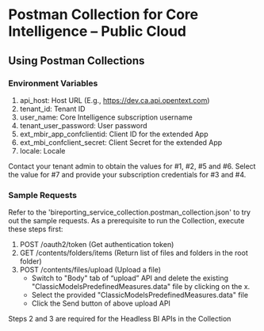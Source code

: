 # Postman Collection for Core Intelligence – Public Cloud
## Using Postman Collections
### Environment Variables
1. api_host: Host URL (E.g., https://dev.ca.api.opentext.com)
2. tenant_id: Tenant ID
3. user_name: Core Intelligence subscription username
4. tenant_user_password: User password
5. ext_mbir_app_confclientid: Client ID for the extended App
6. ext_mbi_confclient_secret: Client Secret for the extended App
7. locale: Locale

Contact your tenant admin to obtain the values for #1, #2, #5 and #6. Select the value for #7 and provide your subscription credentials for #3 and #4.
### Sample Requests
Refer to the 'bireporting_service_collection.postman_collection.json' to try out the sample requests.
As a prerequisite to run the Collection, execute these steps first:
1. POST /oauth2/token (Get authentication token)
2. GET /contents/folders/items (Return list of files and folders in the root folder)
3. POST /contents/files/upload (Upload a file)
   * Switch to "Body" tab of “upload” API and delete the existing "ClassicModelsPredefinedMeasures.data" file by clicking on the x.
   * Select the provided "ClassicModelsPredefinedMeasures.data" file
   * Click the Send button of above upload API

Steps 2 and 3 are required for the Headless BI APIs in the Collection
